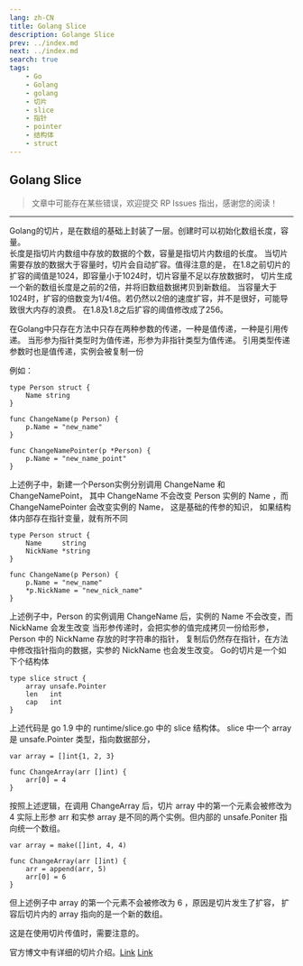 ```yaml
---
lang: zh-CN
title: Golang Slice
description: Golange Slice
prev: ../index.md
next: ../index.md
search: true
tags:
    - Go
    - Golang
    - golang
    - 切片
    - slice
    - 指针
    - pointer
    - 结构体
    - struct
---
```


## Golang Slice

> 文章中可能存在某些错误，欢迎提交 RP Issues 指出，感谢您的阅读！

---

Golang的切片，是在数组的基础上封装了一层。创建时可以初始化数组长度，容量。  
长度是指切片内数组中存放的数据的个数，容量是指切片内数组的长度。
当切片需要存放的数据大于容量时，切片会自动扩容。值得注意的是，
在1.8之前切片的扩容的阈值是1024，即容量小于1024时，切片容量不足以存放数据时，
切片生成一个新的数组长度是之前的2倍，并将旧数组数据拷贝到新数组。
当容量大于1024时，扩容的倍数变为1/4倍。若仍然以2倍的速度扩容，并不是很好，可能导致很大内存的浪费。
在1.8及1.8之后扩容的阈值修改成了256。

在Golang中只存在方法中只存在两种参数的传递，一种是值传递，一种是引用传递。
当形参为指针类型时为值传递，形参为非指针类型为值传递。
引用类型传递参数时也是值传递，实例会被复制一份

例如：


```golang
type Person struct {
	Name string
}

func ChangeName(p Person) {
    p.Name = "new_name"
}

func ChangeNamePointer(p *Person) {
    p.Name = "new_name_point"
}
```

上述例子中，新建一个Person实例分别调用 ChangeName 和 ChangeNamePoint，
其中 ChangeName 不会改变 Person 实例的 Name ，而 ChangeNamePointer 会改变实例的 Name，
这是基础的传参的知识，
如果结构体内部存在指针变量，就有所不同

```golang
type Person struct {
	Name     string
	NickName *string
}

func ChangeName(p Person) {
    p.Name = "new_name"
    *p.NickName = "new_nick_name"
}

```

上述例子中，Person 的实例调用 ChangeName 后，实例的 Name 不会改变，而 NickName 会发生改变
当形参传递时，会把实参的值完成拷贝一份给形参，Person 中的 NickName 存放的时字符串的指针，
复制后仍然存在指针，在方法中修改指针指向的数据，实参的 NickName 也会发生改变。
Go的切片是一个如下个结构体

```golang
type slice struct {
	array unsafe.Pointer
	len   int
	cap   int
}
```

上述代码是 go 1.9 中的 runtime/slice.go 中的 slice 结构体。
slice 中一个 array 是 unsafe.Pointer 类型，指向数据部分，

```golang
var array = []int{1, 2, 3}

func ChangeArray(arr []int) {
    arr[0] = 4
}

```

按照上述逻辑，在调用 ChangeArray 后，切片 array 中的第一个元素会被修改为 4
实际上形参 arr 和实参 array 是不同的两个实例。但内部的 unsafe.Poniter 指向统一个数组。

```golang
var array = make([]int, 4, 4)

func ChangeArray(arr []int) {
    arr = append(arr, 5)
    arr[0] = 6
}
```

但上述例子中 array 的第一个元素不会被修改为 6 ，原因是切片发生了扩容，
扩容后切片内的 array 指向的是一个新的数组。

这是在使用切片传值时，需要注意的。

官方博文中有详细的切片介绍。[Link](https://golang.google.cn/doc/effective_go#slices)
[Link](https://jincheng9.github.io/)
